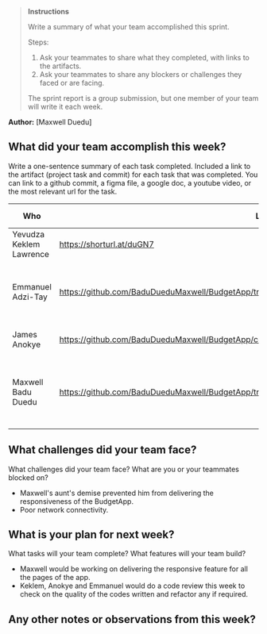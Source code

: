 > **Instructions**
>
> Write a summary of what your team accomplished this sprint.
>
> Steps:
>
> 1. Ask your teammates to share what they completed, with links to the artifacts.
> 2. Ask your teammates to share any blockers or challenges they faced or are facing.
>
> The sprint report is a group submission, but one member of your team will write it each week.

**Author:** [Maxwell Duedu]

## What did your team accomplish this week?

Write a one-sentence summary of each task completed. Included a link to the artifact (project task and commit) for each
task that was completed. You can link to a github commit, a figma file, a google doc, a youtube video, or the most
relevant url for the task.

| Who | Link(s) | Task Description |
| ----- | --------- | ------------------ |
|   Yevudza Keklem Lawrence  |    https://shorturl.at/duGN7     |    Progress Bar              |
|   Emmanuel Adzi-Tay  |   https://github.com/BaduDueduMaxwell/BudgetApp/tree/Emmanuel      |      worked on logout pages - after signup, fixed direct to login error - fix user picture          |
|    James Anokye |     https://github.com/BaduDueduMaxwell/BudgetApp/commit/74d49ec52b280f1075a2da9e978f0974d2f2191a    |       Worked on charts of dashboard           |
|   Maxwell Badu Duedu  |    https://github.com/BaduDueduMaxwell/BudgetApp/tree/responsive_feat     |    Worked on settings page, and responsiveness of homepage for the BudgetApp              |

## What challenges did your team face?

What challenges did your team face? What are you or your teammates blocked on?

* Maxwell's aunt's demise prevented him from delivering the responsiveness of the BudgetApp.
* Poor network connectivity.


## What is your plan for next week?

What tasks will your team complete? What features will your team build?

* Maxwell would be working on delivering the responsive feature for all the pages of the app.
* Keklem, Anokye and Emmanuel would do a code review this week to check on the quality of the codes written and refactor any if required.

## Any other notes or observations from this week?
